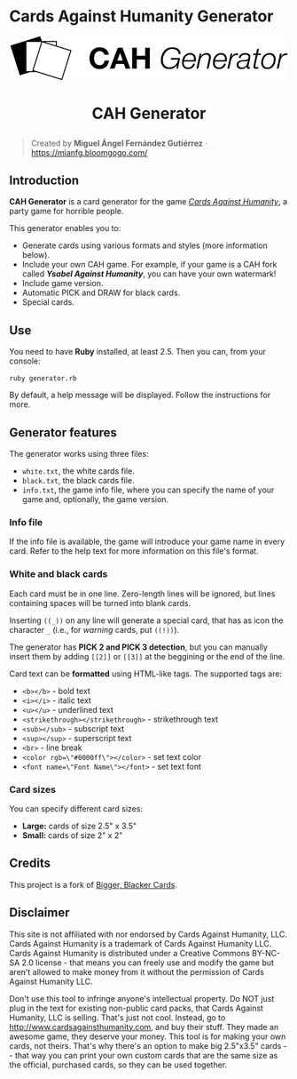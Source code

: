 # Cards Against Humanity Generator
<p align="center">
    <img src="./resources/logo.png" width="500px">
</p>

<h1 align="center"><p align="center">CAH Generator</h1></h1>

> Created by **Miguel Ángel Fernández Gutiérrez** · https://mianfg.bloomgogo.com/

## Introduction

**CAH Generator** is a card generator for the game [_Cards Against Humanity_](https://cardsagainsthumanity.com/), a party game for horrible people.

This generator enables you to:
* Generate cards using various formats and styles (more information below).
* Include your own CAH game. For example, if your game is a CAH fork called ***Ysabel Against Humanity***, you can have your own watermark!
* Include game version.
* Automatic PICK and DRAW for black cards.
* Special cards.

## Use

You need to have **Ruby** installed, at least 2.5. Then you can, from your console:

```
ruby generator.rb
```

By default, a help message will be displayed. Follow the instructions for more.

## Generator features

The generator works using three files:
* `white.txt`, the white cards file.
* `black.txt`, the black cards file.
* `info.txt`, the game info file, where you can specify the name of your game and, optionally, the game version.

### Info file

If the info file is available, the game will introduce your game name in every card. Refer to the help text for more information on this file's format.

### White and black cards

Each card must be in one line. Zero-length lines will be ignored, but lines containing spaces will be turned into blank cards.

Inserting `((_))` on any line will generate a special card, that has as icon the character `_` (i.e., for _warning_ cards, put `((!))`).

The generator has **PICK 2 and PICK 3 detection**, but you can manually insert them by adding `[[2]]` or `[[3]]` at the beggining or the end of the line.

Card text can be **formatted** using HTML-like tags. The supported tags are:

- `<b></b>` - bold text
- `<i></i>` - italic text
- `<u></u>` - underlined text
- `<strikethrough></strikethrough>` - strikethrough text
- `<sub></sub>` - subscript text
- `<sup></sup>` - superscript text
- `<br>` - line break
- `<color rgb=\"#0000ff\"></color>` - set text color
- `<font name=\"Font Name\"></font>` - set text font

### Card sizes

You can specify different card sizes:

* **Large:** cards of size 2.5" x 3.5"
* **Small:** cards of size 2" x 2"

## Credits

This project is a fork of [Bigger, Blacker Cards](https://github.com/bbcards/bbcards).

## Disclaimer

This site is not affiliated with nor endorsed by Cards Against Humanity, LLC. Cards Against Humanity is a trademark of Cards Against Humanity LLC. Cards Against Humanity is distributed under a Creative Commons BY-NC-SA 2.0 license - that means you can freely use and modify the game but aren't allowed to make money from it without the permission of Cards Against Humanity LLC.

Don't use this tool to infringe anyone's intellectual property. Do NOT just plug in the text for existing non-public card packs, that Cards Against Humanity, LLC is selling. That's just not cool. Instead, go to http://www.cardsagainsthumanity.com, and buy their stuff. They made an awesome game, they deserve your money. This tool is for making your own cards, not theirs. That's why there's an option to make big 2.5"x3.5" cards -- that way you can print your own custom cards that are the same size as the official, purchased cards, so they can be used together.